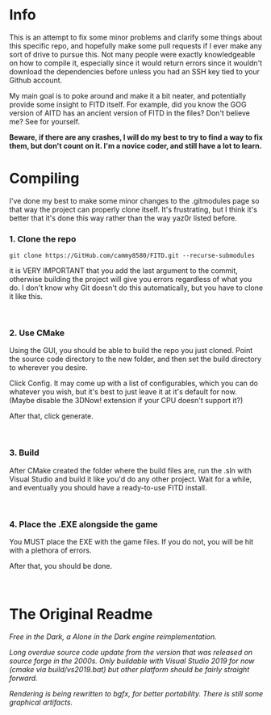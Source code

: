 # Info
This is an attempt to fix some minor problems and clarify some things about this specific repo, and hopefully make some pull requests if I ever make any sort of drive to pursue this.
Not many people were exactly knowledgeable on how to compile it, especially since it would return errors since it wouldn't download the dependencies before unless you had an SSH key tied to your Github account.

My main goal is to poke around and make it a bit neater, and potentially provide some insight to FITD itself.
For example, did you know the GOG version of AITD has an ancient version of FITD in the files? Don't believe me? See for yourself.

<b>Beware, if there are any crashes, I will do my best to try to find a way to fix them, but don't count on it. I'm a novice coder, and still have a lot to learn.</b>

# Compiling

I've done my best to make some minor changes to the .gitmodules page so that way the project can properly clone itself. It's frustrating, but I think it's better that it's done this way rather than the way yaz0r listed before.

### 1. Clone the repo

```
git clone https://GitHub.com/cammy8580/FITD.git --recurse-submodules
```

it is VERY IMPORTANT that you add the last argument to the commit, otherwise building the project will give you errors regardless of what you do. I don't know why Git doesn't do this automatically, but you have to clone it like this.

<br>

### 2. Use CMake

Using the GUI, you should be able to build the repo you just cloned. Point the source code directory to the new folder, and then set the build directory to wherever you desire.

Click Config. It may come up with a list of configurables, which you can do whatever you wish, but it's best to just leave it at it's default for now. (Maybe disable the 3DNow! extension if your CPU doesn't support it?)

After that, click generate.

<br>

### 3. Build

After CMake created the folder where the build files are, run the .sln with Visual Studio and build it like you'd do any other project. Wait for a while, and eventually you should have a ready-to-use FITD install.

<br>

### 4. Place the .EXE alongside the game

You MUST place the EXE with the game files. If you do not, you will be hit with a plethora of errors.

After that, you should be done. 

<br>

# The Original Readme

<i>Free in the Dark, a Alone in the Dark engine reimplementation.

Long overdue source code update from the version that was released on source forge in the 2000s.
Only buildable with Visual Studio 2019 for now (cmake via build/vs2019.bat) but other platform should be fairly straight forward.

Rendering is being rewritten to bgfx, for better portability. There is still some graphical artifacts.</i>

